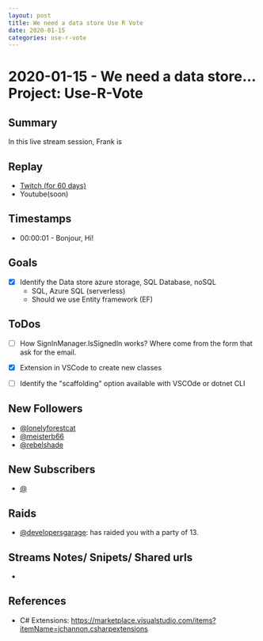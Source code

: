 ```yaml
---
layout: post
title: We need a data store Use R Vote
date: 2020-01-15
categories: use-r-vote
---
```



# 2020-01-15 - We need a data store... Project: Use-R-Vote

## Summary

In this live stream session, Frank is 

## Replay


- [Twitch (for 60 days)](https://www.twitch.tv/videos/)
- Youtube(soon)


## Timestamps


- 00:00:01 - Bonjour, Hi!


Goals
-----

- [X] Identify the Data store azure storage, SQL Database, noSQL
    * SQL, Azure SQL (serverless)
    * Should we use Entity framework (EF) 



ToDos
-----
- [ ] How SignInManager.IsSignedIn works? Where come from the form that ask for the email.
- [X]  Extension in VSCode to create new classes
- [ ] Identify the "scaffolding" option available with VSCOde or dotnet CLI


New Followers
-------------

- [@lonelyforestcat](https://www.twitch.tv/lonelyforestcat)
- [@meisterb66](https://www.twitch.tv/meisterb66)
- [@rebelshade](https://www.twitch.tv/rebelshade)


New Subscribers
---------------

- [@](https://www.twitch.tv/)



Raids
------

- [@developersgarage](https://www.twitch.tv/developersgarage):  has raided you with a party of 13.



Streams Notes/ Snipets/ Shared urls
-----------------------------------

- 


References
----------
- C# Extensions: https://marketplace.visualstudio.com/items?itemName=jchannon.csharpextensions
